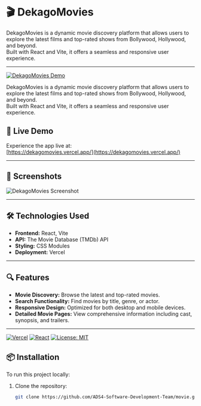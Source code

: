 # 🎬 DekagoMovies

DekagoMovies is a dynamic movie discovery platform that allows users to explore the latest films and top-rated shows from Bollywood, Hollywood, and beyond.  
Built with React and Vite, it offers a seamless and responsive user experience.

---

[![DekagoMovies Demo](assets/dekago.gif)](https://dekagomovies.vercel.app/)

DekagoMovies is a dynamic movie discovery platform that allows users to explore the latest films and top-rated shows from Bollywood, Hollywood, and beyond.  
Built with React and Vite, it offers a seamless and responsive user experience.


## 🚀 Live Demo

Experience the app live at:  
[https://dekagomovies.vercel.app/](https://dekagomovies.vercel.app/)

---

## 📸 Screenshots

![DekagoMovies Screenshot](https://dekagomovies.vercel.app/assets/images/screenshot.png)

---

## 🛠️ Technologies Used

- **Frontend:** React, Vite
- **API:** The Movie Database (TMDb) API
- **Styling:** CSS Modules
- **Deployment:** Vercel

---

## 🔍 Features

- **Movie Discovery:** Browse the latest and top-rated movies.
- **Search Functionality:** Find movies by title, genre, or actor.
- **Responsive Design:** Optimized for both desktop and mobile devices.
- **Detailed Movie Pages:** View comprehensive information including cast, synopsis, and trailers.

---
[![Vercel](https://img.shields.io/badge/Live-DekagoMovies-blue)](https://dekagomovies.vercel.app/)
[![React](https://img.shields.io/badge/React-17.0.2-blue?logo=react)](https://reactjs.org/)
[![License: MIT](https://img.shields.io/badge/License-MIT-green)](LICENSE)


## 📦 Installation

To run this project locally:

1. Clone the repository:

   ```bash
   git clone https://github.com/ADS4-Software-Development-Team/movie.git
